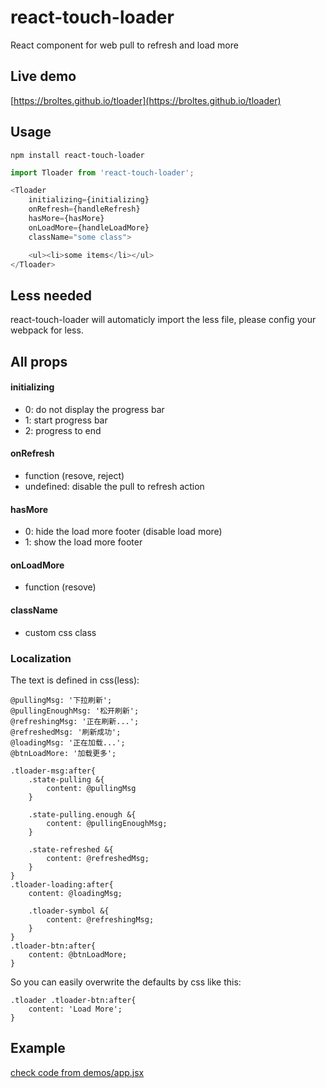 # react-touch-loader
React component for web pull to refresh and load more

## Live demo
[https://broltes.github.io/tloader](https://broltes.github.io/tloader)

## Usage
`npm install react-touch-loader`

```js
import Tloader from 'react-touch-loader';

<Tloader
    initializing={initializing}
    onRefresh={handleRefresh}
    hasMore={hasMore}
    onLoadMore={handleLoadMore}
    className="some class">

    <ul><li>some items</li></ul>
</Tloader>
```
## Less needed
react-touch-loader will automaticly import the less file, please config your webpack for less.

## All props

#### initializing
- 0: do not display the progress bar
- 1: start progress bar
- 2: progress to end

#### onRefresh
- function (resove, reject)
- undefined: disable the pull to refresh action

#### hasMore
- 0: hide the load more footer (disable load more)
- 1: show the load more footer

#### onLoadMore
- function (resove)

#### className
- custom css class

### Localization
The text is defined in css(less):

```less
@pullingMsg: '下拉刷新';
@pullingEnoughMsg: '松开刷新';
@refreshingMsg: '正在刷新...';
@refreshedMsg: '刷新成功';
@loadingMsg: '正在加载...';
@btnLoadMore: '加载更多';

.tloader-msg:after{
    .state-pulling &{
        content: @pullingMsg
    }

    .state-pulling.enough &{
        content: @pullingEnoughMsg;
    }

    .state-refreshed &{
        content: @refreshedMsg;
    }
}
.tloader-loading:after{
    content: @loadingMsg;

    .tloader-symbol &{
        content: @refreshingMsg;
    }
}
.tloader-btn:after{
    content: @btnLoadMore;
}
```

So you can easily overwrite the defaults by css like this:
```less
.tloader .tloader-btn:after{
    content: 'Load More';
}
```

## Example
[check code from demos/app.jsx](https://github.com/Broltes/react-touch-loader/blob/master/demos/app.jsx)
